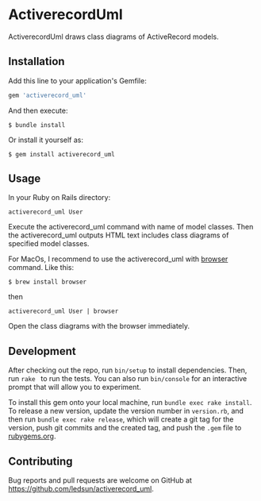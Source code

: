 # ActiverecordUml

ActiverecordUml draws class diagrams of ActiveRecord models.

## Installation

Add this line to your application's Gemfile:

```ruby
gem 'activerecord_uml'
```

And then execute:

    $ bundle install

Or install it yourself as:

    $ gem install activerecord_uml

## Usage

In your Ruby on Rails directory:

```
activerecord_uml User
```

Execute the activerecord_uml command with name of model classes.
Then the activerecord_uml outputs HTML text includes class diagrams of specified model classes. 

For MacOs, I recommend to use the activerecord_uml with [browser](https://gist.github.com/defunkt/318247) command.
Like this:

```
$ brew install browser
```

then

```
activerecord_uml User | browser
```

Open the class diagrams with the browser immediately.

## Development

After checking out the repo, run `bin/setup` to install dependencies. Then, run `rake ` to run the tests. You can also run `bin/console` for an interactive prompt that will allow you to experiment.

To install this gem onto your local machine, run `bundle exec rake install`. To release a new version, update the version number in `version.rb`, and then run `bundle exec rake release`, which will create a git tag for the version, push git commits and the created tag, and push the `.gem` file to [rubygems.org](https://rubygems.org).

## Contributing

Bug reports and pull requests are welcome on GitHub at https://github.com/ledsun/activerecord_uml.
